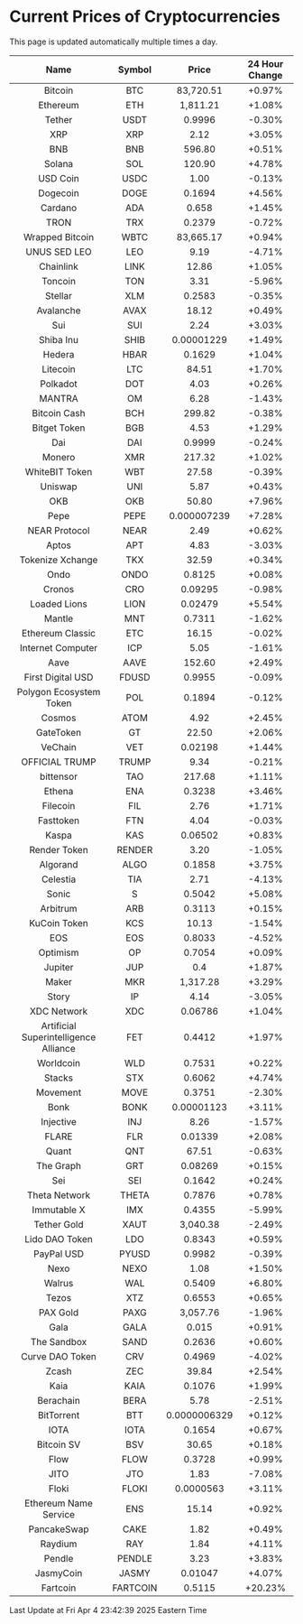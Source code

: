# Current Prices of Cryptocurrencies
This page is updated automatically multiple times a day.

| Name | Symbol | Price | 24 Hour Change |
| :---: |:---:| :---: | :---: |
| Bitcoin | BTC | 83,720.51 | +0.97% |
| Ethereum | ETH | 1,811.21 | +1.08% |
| Tether | USDT | 0.9996 | -0.30% |
| XRP | XRP | 2.12 | +3.05% |
| BNB | BNB | 596.80 | +0.51% |
| Solana | SOL | 120.90 | +4.78% |
| USD Coin | USDC | 1.00 | -0.13% |
| Dogecoin | DOGE | 0.1694 | +4.56% |
| Cardano | ADA | 0.658 | +1.45% |
| TRON | TRX | 0.2379 | -0.72% |
| Wrapped Bitcoin | WBTC | 83,665.17 | +0.94% |
| UNUS SED LEO | LEO | 9.19 | -4.71% |
| Chainlink | LINK | 12.86 | +1.05% |
| Toncoin | TON | 3.31 | -5.96% |
| Stellar | XLM | 0.2583 | -0.35% |
| Avalanche | AVAX | 18.12 | +0.49% |
| Sui | SUI | 2.24 | +3.03% |
| Shiba Inu | SHIB | 0.00001229 | +1.49% |
| Hedera | HBAR | 0.1629 | +1.04% |
| Litecoin | LTC | 84.51 | +1.70% |
| Polkadot | DOT | 4.03 | +0.26% |
| MANTRA | OM | 6.28 | -1.43% |
| Bitcoin Cash | BCH | 299.82 | -0.38% |
| Bitget Token | BGB | 4.53 | +1.29% |
| Dai | DAI | 0.9999 | -0.24% |
| Monero | XMR | 217.32 | +1.02% |
| WhiteBIT Token | WBT | 27.58 | -0.39% |
| Uniswap | UNI | 5.87 | +0.43% |
| OKB | OKB | 50.80 | +7.96% |
| Pepe | PEPE | 0.000007239 | +7.28% |
| NEAR Protocol | NEAR | 2.49 | +0.62% |
| Aptos | APT | 4.83 | -3.03% |
| Tokenize Xchange | TKX | 32.59 | +0.34% |
| Ondo | ONDO | 0.8125 | +0.08% |
| Cronos | CRO | 0.09295 | -0.98% |
| Loaded Lions | LION | 0.02479 | +5.54% |
| Mantle | MNT | 0.7311 | -1.62% |
| Ethereum Classic | ETC | 16.15 | -0.02% |
| Internet Computer | ICP | 5.05 | -1.61% |
| Aave | AAVE | 152.60 | +2.49% |
| First Digital USD | FDUSD | 0.9955 | -0.09% |
| Polygon Ecosystem Token | POL | 0.1894 | -0.12% |
| Cosmos | ATOM | 4.92 | +2.45% |
| GateToken | GT | 22.50 | +2.06% |
| VeChain | VET | 0.02198 | +1.44% |
| OFFICIAL TRUMP | TRUMP | 9.34 | -0.21% |
| bittensor | TAO | 217.68 | +1.11% |
| Ethena | ENA | 0.3238 | +3.46% |
| Filecoin | FIL | 2.76 | +1.71% |
| Fasttoken | FTN | 4.04 | -0.03% |
| Kaspa | KAS | 0.06502 | +0.83% |
| Render Token | RENDER | 3.20 | -1.05% |
| Algorand | ALGO | 0.1858 | +3.75% |
| Celestia | TIA | 2.71 | -4.13% |
| Sonic | S | 0.5042 | +5.08% |
| Arbitrum | ARB | 0.3113 | +0.15% |
| KuCoin Token | KCS | 10.13 | -1.54% |
| EOS | EOS | 0.8033 | -4.52% |
| Optimism | OP | 0.7054 | +0.09% |
| Jupiter | JUP | 0.4 | +1.87% |
| Maker | MKR | 1,317.28 | +3.29% |
| Story | IP | 4.14 | -3.05% |
| XDC Network | XDC | 0.06786 | +1.04% |
| Artificial Superintelligence Alliance | FET | 0.4412 | +1.97% |
| Worldcoin | WLD | 0.7531 | +0.22% |
| Stacks | STX | 0.6062 | +4.74% |
| Movement | MOVE | 0.3751 | -2.30% |
| Bonk | BONK | 0.00001123 | +3.11% |
| Injective | INJ | 8.26 | -1.57% |
| FLARE | FLR | 0.01339 | +2.08% |
| Quant | QNT | 67.51 | -0.63% |
| The Graph | GRT | 0.08269 | +0.15% |
| Sei | SEI | 0.1642 | +0.24% |
| Theta Network | THETA | 0.7876 | +0.78% |
| Immutable X | IMX | 0.4355 | -5.99% |
| Tether Gold | XAUT | 3,040.38 | -2.49% |
| Lido DAO Token | LDO | 0.8343 | +0.59% |
| PayPal USD | PYUSD | 0.9982 | -0.39% |
| Nexo | NEXO | 1.08 | +1.50% |
| Walrus | WAL | 0.5409 | +6.80% |
| Tezos | XTZ | 0.6553 | +0.65% |
| PAX Gold | PAXG | 3,057.76 | -1.96% |
| Gala | GALA | 0.015 | +0.91% |
| The Sandbox | SAND | 0.2636 | +0.60% |
| Curve DAO Token | CRV | 0.4969 | -4.02% |
| Zcash | ZEC | 39.84 | +2.54% |
| Kaia | KAIA | 0.1076 | +1.99% |
| Berachain | BERA | 5.78 | -2.51% |
| BitTorrent | BTT | 0.0000006329 | +0.12% |
| IOTA | IOTA | 0.1654 | +0.67% |
| Bitcoin SV | BSV | 30.65 | +0.18% |
| Flow | FLOW | 0.3728 | +0.99% |
| JITO | JTO | 1.83 | -7.08% |
| Floki | FLOKI | 0.0000563 | +3.11% |
| Ethereum Name Service | ENS | 15.14 | +0.92% |
| PancakeSwap | CAKE | 1.82 | +0.49% |
| Raydium | RAY | 1.84 | +4.11% |
| Pendle | PENDLE | 3.23 | +3.83% |
| JasmyCoin | JASMY | 0.01047 | +4.07% |
| Fartcoin | FARTCOIN | 0.5115 | +20.23% |

Last Update at Fri Apr  4 23:42:39 2025 Eastern Time